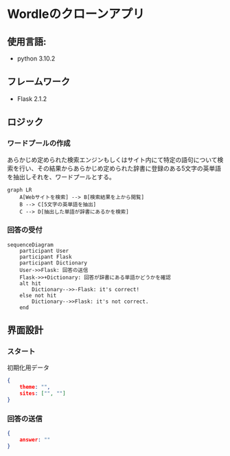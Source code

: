 # Wordleのクローンアプリ

## 使用言語:
- python 3.10.2

## フレームワーク
- Flask 2.1.2

## ロジック

### ワードプールの作成

あらかじめ定められた検索エンジンもしくはサイト内にて特定の語句について検索を行い、その結果からあらかじめ定められた辞書に登録のある5文字の英単語を抽出しそれを、ワードプールとする。

```mermaid
graph LR
    A[Webサイトを検索] --> B[検索結果を上から閲覧]
    B --> C[5文字の英単語を抽出]
    C --> D[抽出した単語が辞書にあるかを検索]
```

### 回答の受付

```mermaid
sequenceDiagram
    participant User
    participant Flask
    participant Dictionary
    User->>Flask: 回答の送信
    Flask->>+Dictionary: 回答が辞書にある単語かどうかを確認
    alt hit
        Dictionary-->>-Flask: it's correct!
    else not hit 
        Dictionary-->>Flask: it's not correct.
    end

```

## 界面設計

### スタート

初期化用データ

```json
{
    theme: "",
    sites: ["", ""]
}
```

### 回答の送信

```json
{
    answer: ""
}
```
